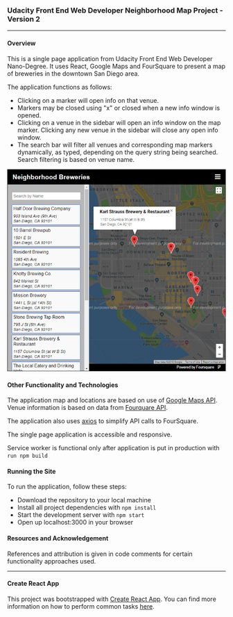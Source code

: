### Udacity Front End Web Developer Neighborhood Map Project - Version 2
---

#### Overview

This is a single page application from Udacity Front End Web Developer Nano-Degree. It uses React, Google Maps and FourSquare to present a map of breweries in the downtown San Diego area.

The application functions as follows:

* Clicking on a marker will open info on that venue.
* Markers may be closed using "x" or closed when a new info window is opened.
* Clicking on a venue in the sidebar will open an info window on the map marker. Clicking any new venue in the sidebar will close any open info window.
* The search bar will filter all venues and corresponding map markers dynamically, as typed, depending on the query string being searched. Search filtering is based on venue name.

<img width="750px" alt="Neighborhood Map" src="/img/map-application.jpg">

#### Other Functionality and Technologies

The application map and locations are based on use of [Google Maps API](https://developers.google.com/maps/documentation/). Venue information is based on data from [Fourquare API](https://developer.foursquare.com/).

The application also uses [axios](https://www.npmjs.com/package/axios) to simplify API calls to FourSquare.

The single page application is accessible and responsive.

Service worker is functional only after application is put in production with `run npm build`

#### Running the Site

To run the application, follow these steps:

* Download the repository to your local machine
* Install all project dependencies with `npm install`
* Start the development server with `npm start`
* Open up localhost:3000 in your browser

#### Resources and Acknowledgement

References and attribution is given in code comments for certain functionality approaches used.

***

#### Create React App

This project was bootstrapped with [Create React App](https://github.com/facebookincubator/create-react-app). You can find more information on how to perform common tasks [here](https://github.com/facebookincubator/create-react-app/blob/master/packages/react-scripts/template/README.md).